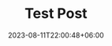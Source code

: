 ---
title: "Test Post"
date: 2023-08-11T22:00:48+06:00
draft: true
excerpt: "this is excerpt text"
featured: false
tags: ["test", "blog"]
---